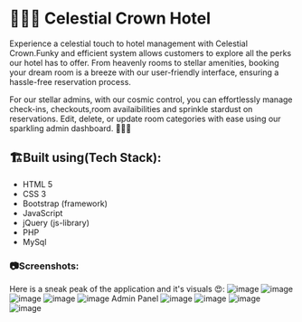# 🌟🏨✨ Celestial Crown Hotel
Experience a celestial touch to hotel management with Celestial Crown.Funky and efficient system allows customers to explore all the perks our hotel has to offer. From heavenly rooms to stellar amenities, booking your dream room is a breeze with our user-friendly interface, ensuring a hassle-free reservation process.

For our stellar admins, with our cosmic control, you can effortlessly manage check-ins, checkouts,room availaibilities and sprinkle stardust on reservations. Edit, delete, or update room categories with ease using our sparkling admin dashboard.  🌌🚀💫

## 🏗️Built using(Tech Stack):

 * HTML 5
 * CSS 3
 * Bootstrap (framework)
 * JavaScript
 * jQuery (js-library)
 * PHP
 * MySql

### 📷Screenshots:
Here is a sneak peak of the application and it's visuals 😍:
![image](https://github.com/devyani-sil/CelesCrownHotel/assets/109058841/a22d9b5b-5cf7-48b5-9c5d-ccb00bf70310)  ![image](https://github.com/devyani-sil/CelesCrownHotel/assets/109058841/8907ecdd-a3bc-4e88-9903-a8f3cadd8f53)   ![image](https://github.com/devyani-sil/CelesCrownHotel/assets/109058841/40c42612-704c-4221-bce6-38f3d963c04b)
![image](https://github.com/devyani-sil/CelesCrownHotel/assets/109058841/29e92874-0c21-467a-9ad7-17f985f8ce63)    ![image](https://github.com/devyani-sil/CelesCrownHotel/assets/109058841/e633db82-f9f9-45f1-8ba5-39b9e229aae2)
Admin Panel
![image](https://github.com/devyani-sil/CelesCrownHotel/assets/109058841/f983207c-d95e-4a59-89e5-a1ae2d319f74)
![image](https://github.com/devyani-sil/CelesCrownHotel/assets/109058841/f75dff46-5967-4126-90eb-62825f5601d5)
![image](https://github.com/devyani-sil/CelesCrownHotel/assets/109058841/82da4195-e32c-4180-b8f5-8bf4673265e9)
![image](https://github.com/devyani-sil/CelesCrownHotel/assets/109058841/bee251d0-d246-4e5a-8855-97628c4d5a80)









   

